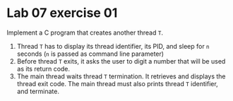 <!--
vim: tabstop=4 shiftwidth=4
-->
# Lab 07 exercise 01
Implement a C program that creates another thread `T`.
1.	Thread `T` has to display its thread identifier, its PID, and sleep for `n`
	seconds (`n` is passed as command line parameter)
2.	Before thread `T` exits, it asks the user to digit a number
	that will be used as its return code.
3.	The main thread waits thread `T` termination. It retrieves and displays
	the thread exit code.
	The main thread must also prints thread `T` identifier, and terminate.
